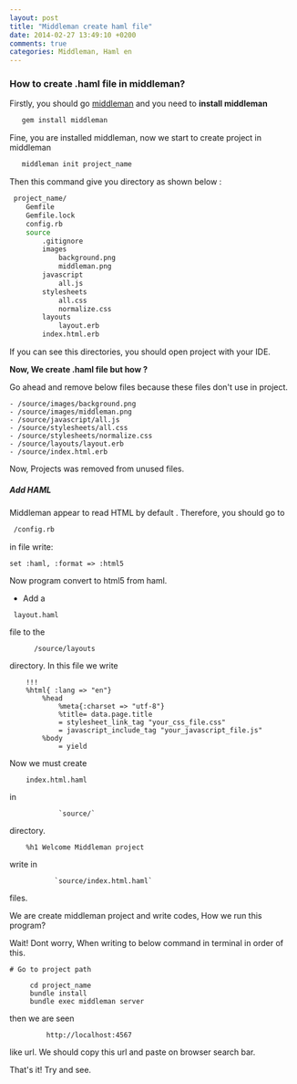 ```yaml
---
layout: post
title: "Middleman create haml file"
date: 2014-02-27 13:49:10 +0200
comments: true
categories: Middleman, Haml en
---
```


### How to create .haml file in middleman?

Firstly, you should go [middleman]('http://middlemanapp.com/') and you need to **install middleman**

``` bash
   gem install middleman
```


Fine, you are installed middleman, now we start to create project in middleman

``` bash
   middleman init project_name
```

Then this command give you directory as shown below :

``` bash
 project_name/
    Gemfile
    Gemfile.lock
    config.rb
    source
        .gitignore
        images
            background.png
            middleman.png
        javascript
            all.js
        stylesheets
            all.css
            normalize.css
        layouts
            layout.erb
        index.html.erb
```




If you can see this directories, you should open project with your IDE.

**Now, We create .haml file but how ?**

Go ahead and remove below files because these files don't use in project.

    - /source/images/background.png
    - /source/images/middleman.png
    - /source/javascript/all.js
    - /source/stylesheets/all.css
    - /source/stylesheets/normalize.css
    - /source/layouts/layout.erb
    - /source/index.html.erb

Now, Projects was removed from unused files.

##### Add HAML

Middleman appear to read HTML by default . Therefore, you should go to

``` bash
 /config.rb
```

in file write:

``` haml
set :haml, :format => :html5
```


Now program convert to html5 from haml.

- Add a

``` haml
 layout.haml
```


file to the

          /source/layouts

directory. In this file we write

``` haml
    !!!
    %html{ :lang => "en"}
        %head
            %meta{:charset => "utf-8"}
            %title= data.page.title
            = stylesheet_link_tag "your_css_file.css"
            = javascript_include_tag "your_javascript_file.js"
        %body
            = yield
```

Now we must create

``` haml
    index.html.haml
```

in

                `source/`
directory.

``` haml
    %h1 Welcome Middleman project
```

write in

               `source/index.html.haml`
files.

We are create middleman project and write codes, How we run this program?

Wait! Dont worry, When writing to below command in terminal in order of this.

    # Go to project path

         cd project_name
         bundle install
         bundle exec middleman server

then we are seen

             http://localhost:4567

like url. We should copy this url and paste on browser search bar.

That's it! Try and see.